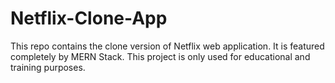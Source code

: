 # Netflix-Clone-App
 This repo contains the clone version of Netflix web application. It is featured completely by MERN Stack. This project is only used for educational and training purposes.
